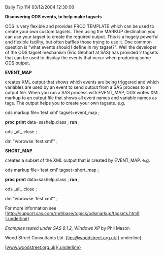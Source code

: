 Daily Tip 114 03/12/2004 12:30:00

**Discovering ODS events, to help make tagsets**

ODS is very flexible and provides PROC TEMPLATE which can be used to
create your own custom tagsets. Then using the MARKUP destination you
can use your tagset to create the required output. This is a hugely
powerful and flexible facility, but often baffles those trying to use
it. One common question is "what events should I define in my tagset?".
Well the developer of the ODS tagset mechanism (Eric Gebhart at SAS) has
provided 2 tagsets that can be used to display the events that occur
when producing some ODS output.

**EVENT_MAP**

creates XML output that shows which events are being triggered and which
variables are used by an event to send output from a SAS process to an
output file. When you run a SAS process with EVENT_MAP, ODS writes XML
markup to an output file that shows all event names and variable names
as tags. The output helps you to create your own tagsets. e.g.

ods markup file=\'test.xml\' tagset=event_map ;

**proc** **print** data=sashelp.class ; **run** ;

ods \_all\_ close ;

dm \"wbrowse \'test.xml\'\" ;

**SHORT_MAP**

creates a subset of the XML output that is created by EVENT_MAP. e.g.

ods markup file=\'test.xml\' tagset=short_map ;

**proc** **print** data=sashelp.class ; **run** ;

ods \_all\_ close ;

dm \"wbrowse \'test.xml\'\" ;

For more information see
[http://support.sas.com/rnd/base/topics/odsmarkup/tagsets.html]{.underline}

*Examples tested under SAS 9.1.2, Windows XP* by Phil Mason

Wood Street Consultants Ltd. [tips@woodstreet.org.uk]{.underline}

[www.woodstreet.org.uk]{.underline}
